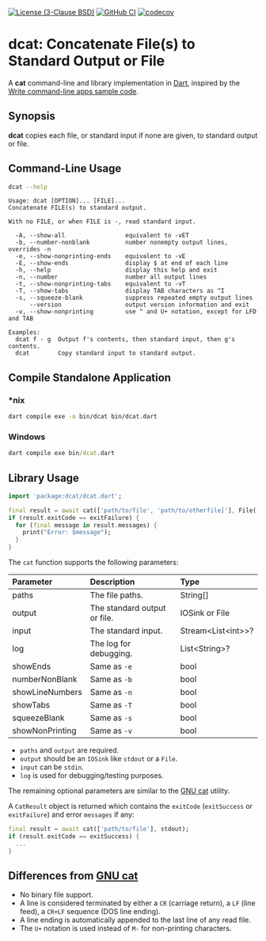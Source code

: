 [![License (3-Clause BSD)](https://img.shields.io/badge/license-BSD%203--Clause-blue.svg?style=flat-square)](http://opensource.org/licenses/BSD-3-Clause)
[![GitHub CI](https://github.com/ethauvin/dcat/actions/workflows/dart.yml/badge.svg)](https://github.com/ethauvin/dcat/actions/workflows/dart.yml)
[![codecov](https://codecov.io/gh/ethauvin/dcat/branch/master/graph/badge.svg?token=9PC4K4IZXJ)](https://codecov.io/gh/ethauvin/dcat)

# dcat: Concatenate File(s) to Standard Output or File

A **cat** command-line and library implementation in [Dart](https://dart.dev/), inspired by the [Write command-line apps sample code](https://dart.dev/tutorials/server/cmdline).

## Synopsis

**dcat** copies each file, or standard input if none are given, to standard output or file.

## Command-Line Usage

```sh
dcat --help
```
```
Usage: dcat [OPTION]... [FILE]...
Concatenate FILE(s) to standard output.

With no FILE, or when FILE is -, read standard input.

  -A, --show-all                 equivalent to -vET
  -b, --number-nonblank          number nonempty output lines, overrides -n
  -e, --show-nonprinting-ends    equivalent to -vE
  -E, --show-ends                display $ at end of each line
  -h, --help                     display this help and exit
  -n, --number                   number all output lines
  -t, --show-nonprinting-tabs    equivalent to -vT
  -T, --show-tabs                display TAB characters as ^I
  -s, --squeeze-blank            suppress repeated empty output lines
      --version                  output version information and exit
  -v, --show-nonprinting         use ^ and U+ notation, except for LFD and TAB

Examples:
  dcat f - g  Output f's contents, then standard input, then g's contents.
  dcat        Copy standard input to standard output.
  ```
## Compile Standalone Application
  
### *nix
```sh
dart compile exe -o bin/dcat bin/dcat.dart
```

### Windows
```cmd
dart compile exe bin/dcat.dart
```

## Library Usage
```dart
import 'package:dcat/dcat.dart';

final result = await cat(['path/to/file', 'path/to/otherfile]'], File('path/to/outfile'));
if (result.exitCode == exitFailure) {
  for (final message in result.messages) {
    print("Error: $message");
  }
}
```

The `cat` function supports the following parameters:

Parameter        | Description                   |  Type    
:--------------- |:----------------------------- | :-------------------
paths            | The file paths.               | String[]
output           | The standard output or file.  | IOSink or File
input            | The standard input.           | Stream<List\<int\>\>?
log              | The log for debugging.        | List\<String\>?
showEnds         | Same as `-e`                  | bool
numberNonBlank   | Same as `-b`                  | bool
showLineNumbers  | Same as `-n`                  | bool
showTabs         | Same as `-T`                  | bool
squeezeBlank     | Same as `-s`                  | bool
showNonPrinting  | Same as `-v`                  | bool

* `paths` and `output` are required.
* `output` should be an `IOSink` like `stdout` or a `File`.
* `input` can be `stdin`.
* `log` is used for debugging/testing purposes.

The remaining optional parameters are similar to the [GNU cat](https://www.gnu.org/software/coreutils/manual/html_node/cat-invocation.html#cat-invocation) utility.

A `CatResult` object is returned which contains the `exitCode` (`exitSuccess` or `exitFailure`) and error `messages` if any:

```dart
final result = await cat(['path/to/file'], stdout);
if (result.exitCode == exitSuccess) {
  ...
}
```

## Differences from [GNU cat](https://www.gnu.org/software/coreutils/manual/html_node/cat-invocation.html#cat-invocation)
  - No binary file support.
  - A line is considered terminated by either a `CR` (carriage return), a `LF` (line feed), a `CR+LF` sequence (DOS line ending).
  - A line ending is automatically appended to the last line of any read file.
  - The `U+` notation is used instead of `M-` for non-printing characters.